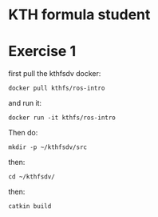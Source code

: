 # KTH formula student

# Exercise 1
first pull the kthfsdv docker:
```
docker pull kthfs/ros-intro
```
and run it:
```
docker run -it kthfs/ros-intro
```
Then do:
```
mkdir -p ~/kthfsdv/src
```
then:
```
cd ~/kthfsdv/
```
then:
````
catkin build
````
